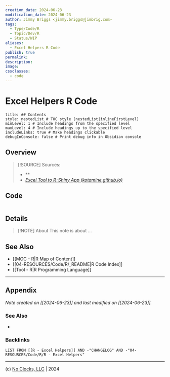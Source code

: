 ```yaml
---
creation_date: 2024-06-23
modification_date: 2024-06-23
author: Jimmy Briggs <jimmy.briggs@jimbrig.com>
tags:
  - Type/Code/R
  - Topic/Dev/R
  - Status/WIP
aliases:
  - Excel Helpers R Code
publish: true
permalink:
description:
image:
cssclasses:
  - code
---
```


# Excel Helpers R Code

```table-of-contents
title: ## Contents 
style: nestedList # TOC style (nestedList|inlineFirstLevel)
minLevel: 1 # Include headings from the specified level
maxLevel: 4 # Include headings up to the specified level
includeLinks: true # Make headings clickable
debugInConsole: false # Print debug info in Obsidian console
```

## Overview

> [!SOURCE] Sources:
> - **
> - *[Excel Tool to R-Shiny App (kotamine.github.io)](https://kotamine.github.io/excel_shiny/tips-from-excel-tool-to-shiny.html)*

## Code

```R

```

## Details

> [!NOTE] About
> This note is about ...

## See Also

- [[MOC - R|R Map of Content]]
- [[04-RESOURCES/Code/R/_README|R Code Index]]
- [[Tool - R|R Programming Language]]

***

## Appendix

*Note created on [[2024-06-23]] and last modified on [[2024-06-23]].*

### See Also

- 

### Backlinks

```dataview
LIST FROM [[R - Excel Helpers]] AND -"CHANGELOG" AND -"04-RESOURCES/Code/R/R - Excel Helpers"
```

***

(c) [No Clocks, LLC](https://github.com/noclocks) | 2024